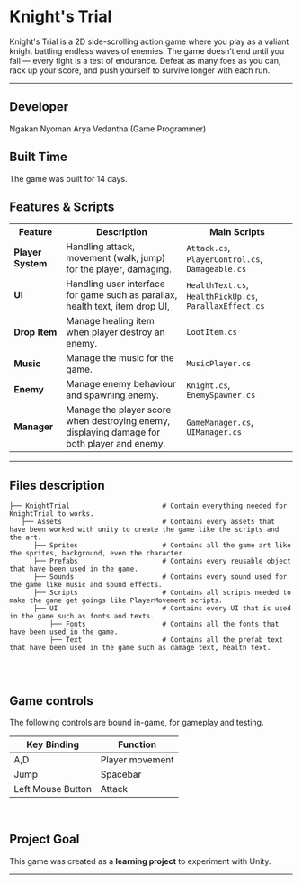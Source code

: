# Knight's Trial

Knight's Trial is a 2D side-scrolling action game where you play as a valiant knight battling endless waves of enemies. The game doesn’t end until you fall — every fight is a test of endurance. Defeat as many foes as you can, rack up your score, and push yourself to survive longer with each run.

---

## Developer
Ngakan Nyoman Arya Vedantha (Game Programmer)
<br>

## Built Time
The game was built for 14 days.
<br>

## Features & Scripts 

<table>
  <tr>
    <th>Feature</th>
    <th>Description</th>
    <th>Main Scripts</th>
  </tr>
  <tr>
    <td><b>Player System</b></td>
    <td>Handling attack, movement (walk, jump) for the player, damaging.</td>
    <td><code>Attack.cs</code>, <code>PlayerControl.cs</code>, <code>Damageable.cs</code></td>
  </tr>
  <tr>
    <td><b>UI</b></td>
    <td>Handling user interface for game such as parallax, health text, item drop UI, </td>
    <td><code>HealthText.cs</code>, <code>HealthPickUp.cs</code>, <code>ParallaxEffect.cs</code></td>
  </tr>
  <tr>
    <td><b>Drop Item</b></td>
    <td>Manage healing item when player destroy an enemy.</td>
    <td><code>LootItem.cs</code></td>
  </tr>
  <tr>
    <td><b>Music</b></td>
    <td>Manage the music for the game.</td>
    <td><code>MusicPlayer.cs</code></td>
  </tr>
  <tr>
    <td><b>Enemy</b></td>
    <td>Manage enemy behaviour and spawning enemy.</td>
    <td><code>Knight.cs</code>, <code>EnemySpawner.cs</code></td>
  </tr>
  <tr>
    <td><b>Manager</b></td>
    <td>Manage the player score when destroying enemy, displaying damage for both player and enemy.</td>
    <td><code>GameManager.cs</code>, <code>UIManager.cs</code></td>
  </tr>
</table>

---

## Files description

```
├── KnightTrial                       # Contain everything needed for KnightTrial to works.
   ├── Assets                         # Contains every assets that have been worked with unity to create the game like the scripts and the art.
      ├── Sprites                     # Contains all the game art like the sprites, background, even the character.
      ├── Prefabs                     # Contains every reusable object that have been used in the game.
      ├── Sounds                      # Contains every sound used for the game like music and sound effects.
      ├── Scripts                     # Contains all scripts needed to make the gane get goings like PlayerMovement scripts.
      ├── UI                          # Contains every UI that is used in the game such as fonts and texts.
          ├── Fonts                   # Contains all the fonts that have been used in the game.
          ├── Text                    # Contains all the prefab text that have been used in the game such as damage text, health text.
  
```
<br>

## Game controls

The following controls are bound in-game, for gameplay and testing.

| Key Binding       | Function          |
| ----------------- | ----------------- |
| A,D           | Player movement |
| Jump           | Spacebar |
| Left Mouse Button        | Attack |

<br>

## Project Goal

This game was created as a **learning project** to experiment with Unity.

---

